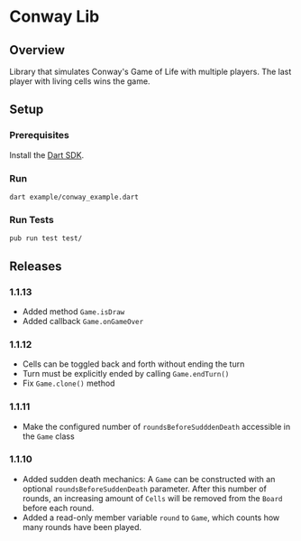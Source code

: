 # Conway Lib

## Overview
Library that simulates Conway's Game of Life with multiple players.
The last player with living cells wins the game.

## Setup

### Prerequisites
Install the [Dart SDK](https://dart.dev/get-dart).

### Run
`dart example/conway_example.dart`

### Run Tests
`pub run test test/`

## Releases

### 1.1.13
- Added method `Game.isDraw`
- Added callback `Game.onGameOver`

### 1.1.12
- Cells can be toggled back and forth without ending the turn
- Turn must be explicitly ended by calling `Game.endTurn()`
- Fix `Game.clone()` method

### 1.1.11
- Make the configured number of `roundsBeforeSudddenDeath` accessible in the `Game` class

### 1.1.10
- Added sudden death mechanics: A `Game` can be constructed with an optional `roundsBeforeSuddenDeath` parameter.
After this number of rounds, an increasing amount of `Cells` will be removed from the `Board` before each round.
- Added a read-only member variable `round` to `Game`, which counts how many rounds have been played.

